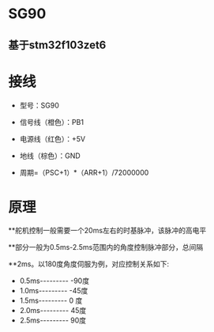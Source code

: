 # SG90

## 基于stm32f103zet6

# 接线

- 型号：SG90

- 信号线（橙色）：PB1

- 电源线（红色）：+5V

- 地线（棕色）：GND

- 周期=（PSC+1）*（ARR+1）/72000000


# 原理

  **舵机控制一般需要一个20ms左右的时基脉冲，该脉冲的高电平
  
**部分一般为0.5ms-2.5ms范围内的角度控制脉冲部分，总间隔
	
**2ms。以180度角度伺服为例，对应控制关系如下:
- 0.5ms---------  -90度
- 1.0ms---------  -45度
- 1.5ms---------   0 度
- 2.0ms---------   45度
- 2.5ms---------   90度
	
	
	
	
